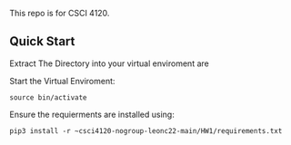 This repo is for CSCI 4120.

## Quick Start
Extract The Directory into your virtual enviroment are

Start the Virtual Enviroment:
```
source bin/activate
```

Ensure the requierments are installed using:
```
pip3 install -r ~csci4120-nogroup-leonc22-main/HW1/requirements.txt
```
